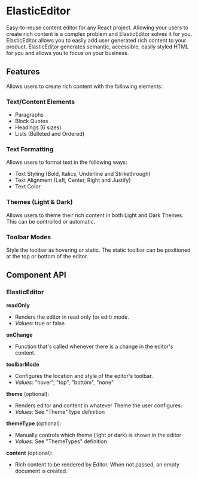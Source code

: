 # ElasticEditor

Easy-to-reuse content editor for any React project. Allowing your users to create rich content is a complex problem and ElasticEditor solves it for you. ElasticEditor allows you to easily add user generated rich content to your product. ElasticEditor generates semantic, accessible, easily styled HTML for you and allows you to focus on your business.

## Features

Allows users to create rich content with the following elements:

### Text/Content Elements

- Paragraphs
- Block Quotes
- Headings (6 sizes)
- Lists (Bulleted and Ordered)

### Text Formatting

Allows users to format text in the following ways:

- Text Styling (Bold, Italics, Underline and Strikethrough)
- Text Alignment (Left, Center, Right and Justify)
- Text Color

### Themes (Light & Dark)

Allows users to theme their rich content in both Light and Dark Themes. This can be controlled or automatic.

### Toolbar Modes

Style the toolbar as hovering or static. The static toolbar can be positioned at the top or bottom of the editor.

## Component API

### ElasticEditor

**readOnly**

- Renders the editor in read only (or edit) mode.
- _Values:_ true or false

**onChange**

- Function that's called whenever there is a change in the editor's content.

**toolbarMode**

- Configures the location and style of the editor's toolbar.
- _Values:_ "hover", "top", "bottom", "none"

**theme** (optional):

- Renders editor and content in whatever Theme the user configures.
- _Values:_ See "Theme" type definition

**themeType** (optional):

- Manually controls which theme (light or dark) is shown in the editor
- _Values:_ See "ThemeTypes" definition

**content** (optional):

- Rich content to be rendered by Editor. When not passed, an empty document is created.

